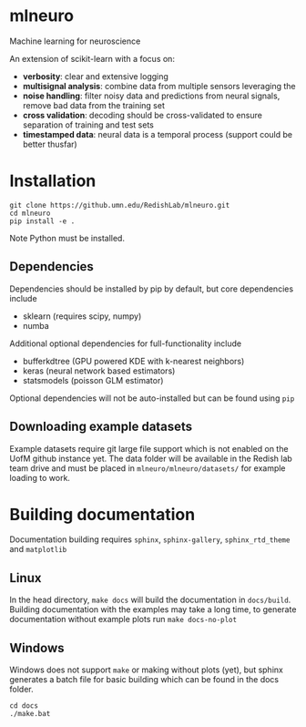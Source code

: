 # mlneuro

Machine learning for neuroscience

An extension of scikit-learn with a focus on:
- **verbosity**: clear and extensive logging
- **multisignal analysis**: combine data from multiple sensors leveraging the 
- **noise handling**: filter noisy data and predictions from neural signals, remove bad data from the training set
- **cross validation**: decoding should be cross-validated to ensure separation of training and test sets
- **timestamped data**: neural data is a temporal process (support could be better thusfar)

# Installation

```
git clone https://github.umn.edu/RedishLab/mlneuro.git
cd mlneuro
pip install -e .
```

Note Python must be installed.

## Dependencies

Dependencies should be installed by pip by default, but core dependencies include

- sklearn (requires scipy, numpy)
- numba

Additional optional dependencies for full-functionality include

- bufferkdtree (GPU powered KDE with k-nearest neighbors)
- keras (neural network based estimators)
- statsmodels (poisson GLM estimator)

Optional dependencies will not be auto-installed but can be found using ``pip``

## Downloading example datasets

Example datasets require git large file support which is not enabled on the UofM github instance yet. The data folder will be available in the Redish lab team drive and 
must be placed in ``mlneuro/mlneuro/datasets/`` for example loading to work.

# Building documentation

Documentation building requires ``sphinx``, ``sphinx-gallery``, ``sphinx_rtd_theme`` and ``matplotlib``

## Linux

In the head directory, ``make docs`` will build the documentation in
``docs/build``. Building documentation with the examples may take a long time, to generate documentation without example plots run ``make docs-no-plot``

## Windows

Windows does not support ``make`` or making without plots (yet), but sphinx generates a batch file for basic building which can be found in the docs folder.

```
cd docs
./make.bat
```